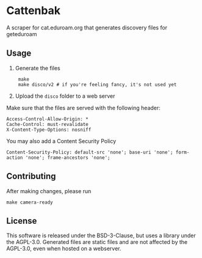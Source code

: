 # Cattenbak

A scraper for cat.eduroam.org that generates discovery files for geteduroam

## Usage

1. Generate the files

		make
		make disco/v2 # if you're feeling fancy, it's not used yet

2. Upload the `disco` folder to a web server

Make sure that the files are served with the following header:

	Access-Control-Allow-Origin: *
	Cache-Control: must-revalidate
	X-Content-Type-Options: nosniff

You may also add a Content Security Policy

	Content-Security-Policy: default-src 'none'; base-uri 'none'; form-action 'none'; frame-ancestors 'none';

## Contributing

After making changes, please run

	make camera-ready

## License

This software is released under the BSD-3-Clause, but uses a library under the AGPL-3.0.
Generated files are static files and are not affected by the AGPL-3.0,
even when hosted on a webserver.
